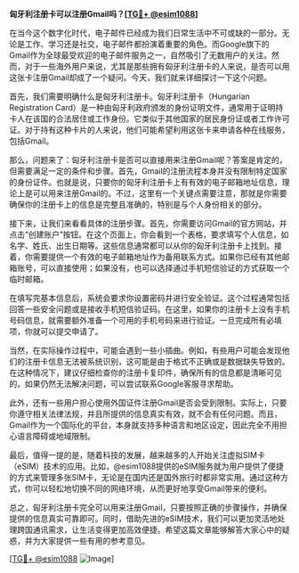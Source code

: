 **匈牙利注册卡可以注册Gmail吗？[[TG💪+ @esim1088](https://t.me/s/esim1088)]**

在当今这个数字化时代，电子邮件已经成为我们日常生活中不可或缺的一部分。无论是工作、学习还是社交，电子邮件都扮演着重要的角色。而Google旗下的Gmail作为全球最受欢迎的电子邮件服务之一，自然吸引了无数用户的关注。然而，对于一些海外用户来说，尤其是那些拥有匈牙利注册卡的人来说，是否可以用这张卡注册Gmail却成了一个疑问。今天，我们就来详细探讨一下这个问题。

首先，我们需要明确什么是匈牙利注册卡。匈牙利注册卡（Hungarian Registration Card）是一种由匈牙利政府颁发的身份证明文件，通常用于证明持卡人在该国的合法居住或工作身份。它类似于其他国家的居民身份证或者工作许可证。对于持有这种卡片的人来说，他们可能希望利用这张卡来申请各种在线服务，包括Gmail。

那么，问题来了：匈牙利注册卡是否可以直接用来注册Gmail呢？答案是肯定的，但需要满足一定的条件和步骤。首先，Gmail的注册流程本身并没有限制特定国家的身份证件。也就是说，只要你的匈牙利注册卡上有有效的电子邮箱地址信息，理论上是可以用来注册Gmail的。不过，这里有一个关键点需要注意，那就是你需要确保你的注册卡上的信息是完整且准确的，特别是与个人身份相关的部分。

接下来，让我们来看看具体的注册步骤。首先，你需要访问Gmail的官方网站，并点击“创建账户”按钮。在这个页面上，你会看到一个表格，要求填写个人信息，如名字、姓氏、出生日期等。这些信息通常都可以从你的匈牙利注册卡上找到。接着，你需要提供一个有效的电子邮箱地址作为备用联系方式。如果你已经有其他邮箱账号，可以直接使用；如果没有，也可以选择通过手机短信验证的方式获取一个临时邮箱。

在填写完基本信息后，系统会要求你设置密码并进行安全验证。这个过程通常包括回答一些安全问题或是接收手机短信验证码。在这里，如果你的注册卡上没有手机号码信息，就需要额外准备一个可用的手机号码来进行验证。一旦完成所有必填项，你就可以提交申请了。

当然，在实际操作过程中，可能会遇到一些小插曲。例如，有些用户可能会发现他们的注册卡信息无法被系统识别，这可能是由于格式不正确或是数据缺失导致的。在这种情况下，建议仔细检查你的注册卡复印件，确保所有的信息都是清晰可见的。如果仍然无法解决问题，可以尝试联系Google客服寻求帮助。

此外，还有一些用户担心使用外国证件注册Gmail是否会受到限制。实际上，只要你遵守相关法律法规，并且所提供的信息真实有效，就不会有任何问题。而且，Gmail作为一个国际化的平台，本身就支持多种语言和地区设定，因此完全不用担心语言障碍或地域限制。

最后，值得一提的是，随着科技的发展，越来越多的人开始关注虚拟SIM卡（eSIM）技术的应用。比如，@esim1088提供的eSIM服务就为用户提供了便捷的方式来管理多张SIM卡，无论是在国内还是国外旅行时都非常实用。通过这种方式，你可以轻松地切换不同的网络环境，从而更好地享受Gmail带来的便利。

总之，匈牙利注册卡完全可以用来注册Gmail，只要按照正确的步骤操作，并确保提供的信息真实可靠即可。同时，借助先进的eSIM技术，我们可以更加灵活地处理跨国通讯需求，让生活变得更加高效便捷。希望这篇文章能够解答大家心中的疑惑，并为大家提供一些有用的参考意见。

[[TG💪+ @esim1088](https://t.me/s/esim1088) ![Image](https://i.postimg.cc/4NQfJmqS/Snipaste-2025-05-13-00-14-12.png)]